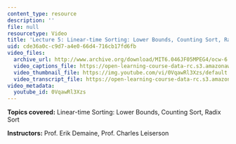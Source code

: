 ```yaml
---
content_type: resource
description: ''
file: null
resourcetype: Video
title: 'Lecture 5: Linear-time Sorting: Lower Bounds, Counting Sort, Radix Sort'
uid: cde36a0c-c9d7-a4e0-66d4-716cb17fd6fb
video_files:
  archive_url: http://www.archive.org/download/MIT6.046JF05MPEG4/ocw-6.046-26sep2005-220k.mp4
  video_captions_file: https://open-learning-course-data-rc.s3.amazonaws.com/6-046j-introduction-to-algorithms-sma-5503-fall-2005/542d86292d85530faf66abe3cb703f15_0VqawRl3Xzs.vtt
  video_thumbnail_file: https://img.youtube.com/vi/0VqawRl3Xzs/default.jpg
  video_transcript_file: https://open-learning-course-data-rc.s3.amazonaws.com/6-046j-introduction-to-algorithms-sma-5503-fall-2005/bdfdbc2391daad0b8c32606d6d3644a4_0VqawRl3Xzs.pdf
video_metadata:
  youtube_id: 0VqawRl3Xzs
---
```


**Topics covered:** Linear-time Sorting: Lower Bounds, Counting Sort, Radix Sort

**Instructors:** Prof. Erik Demaine, Prof. Charles Leiserson
